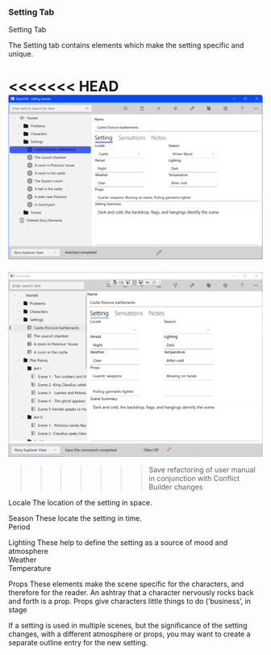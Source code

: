 ### Setting Tab ###
Setting Tab <br/>


The Setting tab contains elements which make the setting specific and unique. <br/>

<<<<<<< HEAD
  <br/>
![](Setting-Setting-Tab.png)
=======
![](Clipboard-Image-19.png)

>>>>>>> Save refactoring of user manual in conjunction with Conflict Builder changes

Locale	The location of the setting in space. <br/>

Season	These locate the setting in time. <br/>
Period <br/>

Lighting	These help to define the setting as a source of mood and atmosphere <br/>
Weather <br/>
Temperature	 <br/>

Props	These elements make the scene specific for the characters, and therefore for the reader. An ashtray that a character nervously rocks back and forth is a prop. Props give characters little things to do (‘business’, in stage  <br/>

If a setting is used in multiple scenes, but the significance of the setting changes, with a different atmosphere or props, you may want to create a separate outline entry for the new setting. <br/>

